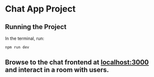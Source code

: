 # Chat App Project

## Running the Project

In the terminal, run:

```bash
npm run dev
```

## Browse to the chat frontend at [localhost:3000](http://localhost:3000) and interact in a room with users.
